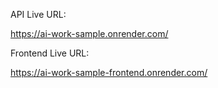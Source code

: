 API Live URL:

https://ai-work-sample.onrender.com/

Frontend Live URL:

https://ai-work-sample-frontend.onrender.com/
